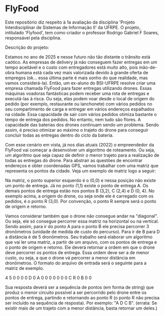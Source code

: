 # FlyFood

Este repositório diz respeito à 1a avaliação da disciplina 'Projeto Interdisciplinar de Sistemas de Informação II' da UFRPE. O projeto, intitulado 'Flyfood', tem como criador o professor Rodrigo Gabriel F Soares, responsável pela disciplina.

Descrição do projeto:

Estamos no ano de 2025 e nesse futuro não tão distante o trânsito está caótico. As empresas de delivery já não conseguem fazer entregas em um tempo aceitável e o custo
com entregadores está muito alto, pois mão-de-obra humana está cada vez mais valorizada devido à grande oferta de empregos (ok… essa última parte é mais sonho do que
realidade, mas vamos considerá-la). Então, um ex-aluno do BSI-UFRPE resolve criar uma empresa chamada FlyFood para fazer entregas utilizando drones.
Essas máquinas voadoras fantásticas podem receber uma rota de entregas e executá-las à risca. Ou seja, elas podem voar desde o local de origem do pedido (por exemplo,
restaurante ou lanchonete) com vários pedidos no seu compartimento de carga e entregar em vários endereços espalhados na cidade. Essa capacidade de sair com vários
pedidos otimiza bastante o tempo de entrega dos pedidos. No entanto, nem tudo são flores. A capacidade das baterias dos drones continuam sendo um problema. Sendo
assim, é preciso otimizar ao máximo o trajeto do drone para conseguir concluir todas as entregas dentro do ciclo da bateria.

Com esse cenário em vista, já nos dias atuais (2022) o empreendedor da FlyFood vai começar a desenvolver um algoritmo de roteamento. Ou seja, um algoritmo que seja
capaz de definir o menor trajeto para a realização de todas as entregas do drone.
Para abstrair as questões de encontrar endereços e obter coordenadas GPS, vamos trabalhar com uma matriz que representa os pontos da cidade. Veja um exemplo de matriz
logo a seguir:

Na matriz, o ponto superior esquerdo é o (0,0) e nessa posição não existe um ponto de entrega. Já no ponto (1,1) existe o ponto de entrega A. Os demais pontos de
entrega estão nos pontos B (3,2), C (2,4) e D (0, 4). No exemplo acima, a origem do drone, ou seja onde ele é carregado com os pedidos, é o ponto R (3,0). Por
convenção, o ponto R sempre será o ponto de origem e retorno.

Vamos considerar também que o drone não consegue andar na "diagonal". Ou seja, ele só consegue percorrer essa matriz na horizontal ou na vertical. Sendo assim, para ir
do ponto A para o ponto B ele precisa percorrer 3 dronômetros (unidade de medida de custo do percurso). Para ir de B para D a distância é de 5 dronômetros.
Seu trabalho será elaborar um algoritmo que vai ler uma matriz, a partir de um arquivo, com os pontos de entrega e o ponto de origem e retorno. Ele deverá retornar a
ordem em que o drone deve percorrer os pontos de entrega. Essa ordem deve ser a de menor custo, ou seja, a que o drone vá percorrer a menor distância em dronômetros.
O formato do arquivo de entrada será o seguinte para a matriz de exemplo.

4 5
0 0 0 0 D
0 A 0 0 0
0 0 0 0 C
R 0 B 0 0

Sua resposta deverá ser a sequência de pontos (em forma de string) que produz o menor circuito possível a ser percorrido pelo drone entre os pontos de entrega,
partindo e retornando ao ponto R (o ponto R não precisa ser incluído na sequência de resposta). Por exemplo: "A D C B". (errata: Se existir mais de um trajeto com a
menor distância, basta retornar um deles.)
